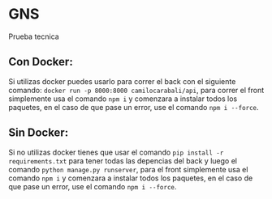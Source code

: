 # GNS
Prueba tecnica

## Con Docker:
Si utilizas docker puedes usarlo para correr el back con el siguiente comando: `docker run -p 8000:8000 camilocarabali/api`, para correr el front simplemente usa el comando `npm i`
y comenzara a instalar todos los paquetes, en el caso de que pase un error, use el comando `npm i --force`.

## Sin Docker:
Si no utilizas docker tienes que usar el comando `pip install -r requirements.txt` para tener todas las depencias del back y luego el comando `python manage.py runserver`, para
el front simplemente usa el comando `npm i` y comenzara a instalar todos los paquetes, en el caso de que pase un error, use el comando `npm i --force`.
